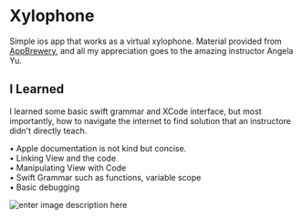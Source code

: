 

<h1>Xylophone</h1>

Simple ios app that works as a virtual xylophone. 
Material provided from [AppBrewery](https://www.appbrewery.co/), and all my appreciation goes to the amazing instructor Angela Yu.

## I Learned

I learned some basic swift grammar and XCode interface, but most importantly, how to navigate the internet to find solution that an instructore didn't directly teach.

• Apple documentation is not kind but concise.<br />
• Linking View and the code<br />
• Manipulating View with Code<br />
• Swift Grammar such as functions, variable scope<br />
• Basic debugging 


![enter image description here](https://i.imgur.com/4sp1Ot0.gif)




